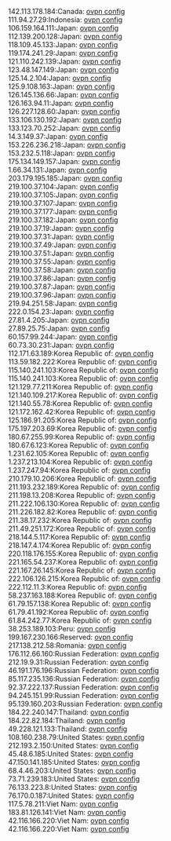142.113.178.184:Canada: [ovpn config](vpn/142_113_178_184.ovpn)  
111.94.27.29:Indonesia: [ovpn config](vpn/111_94_27_29.ovpn)  
106.159.164.111:Japan: [ovpn config](vpn/106_159_164_111.ovpn)  
112.139.200.128:Japan: [ovpn config](vpn/112_139_200_128.ovpn)  
118.109.45.133:Japan: [ovpn config](vpn/118_109_45_133.ovpn)  
119.174.241.29:Japan: [ovpn config](vpn/119_174_241_29.ovpn)  
121.110.242.139:Japan: [ovpn config](vpn/121_110_242_139.ovpn)  
123.48.147.149:Japan: [ovpn config](vpn/123_48_147_149.ovpn)  
125.14.2.104:Japan: [ovpn config](vpn/125_14_2_104.ovpn)  
125.9.108.163:Japan: [ovpn config](vpn/125_9_108_163.ovpn)  
126.145.136.66:Japan: [ovpn config](vpn/126_145_136_66.ovpn)  
126.163.94.11:Japan: [ovpn config](vpn/126_163_94_11.ovpn)  
126.227.128.60:Japan: [ovpn config](vpn/126_227_128_60.ovpn)  
133.106.130.192:Japan: [ovpn config](vpn/133_106_130_192.ovpn)  
133.123.70.252:Japan: [ovpn config](vpn/133_123_70_252.ovpn)  
14.3.149.37:Japan: [ovpn config](vpn/14_3_149_37.ovpn)  
153.226.236.218:Japan: [ovpn config](vpn/153_226_236_218.ovpn)  
153.232.5.118:Japan: [ovpn config](vpn/153_232_5_118.ovpn)  
175.134.149.157:Japan: [ovpn config](vpn/175_134_149_157.ovpn)  
1.66.34.131:Japan: [ovpn config](vpn/1_66_34_131.ovpn)  
203.179.195.185:Japan: [ovpn config](vpn/203_179_195_185.ovpn)  
219.100.37.104:Japan: [ovpn config](vpn/219_100_37_104.ovpn)  
219.100.37.105:Japan: [ovpn config](vpn/219_100_37_105.ovpn)  
219.100.37.107:Japan: [ovpn config](vpn/219_100_37_107.ovpn)  
219.100.37.177:Japan: [ovpn config](vpn/219_100_37_177.ovpn)  
219.100.37.182:Japan: [ovpn config](vpn/219_100_37_182.ovpn)  
219.100.37.19:Japan: [ovpn config](vpn/219_100_37_19.ovpn)  
219.100.37.31:Japan: [ovpn config](vpn/219_100_37_31.ovpn)  
219.100.37.49:Japan: [ovpn config](vpn/219_100_37_49.ovpn)  
219.100.37.51:Japan: [ovpn config](vpn/219_100_37_51.ovpn)  
219.100.37.55:Japan: [ovpn config](vpn/219_100_37_55.ovpn)  
219.100.37.58:Japan: [ovpn config](vpn/219_100_37_58.ovpn)  
219.100.37.86:Japan: [ovpn config](vpn/219_100_37_86.ovpn)  
219.100.37.87:Japan: [ovpn config](vpn/219_100_37_87.ovpn)  
219.100.37.96:Japan: [ovpn config](vpn/219_100_37_96.ovpn)  
219.94.251.58:Japan: [ovpn config](vpn/219_94_251_58.ovpn)  
222.0.154.23:Japan: [ovpn config](vpn/222_0_154_23.ovpn)  
27.81.4.205:Japan: [ovpn config](vpn/27_81_4_205.ovpn)  
27.89.25.75:Japan: [ovpn config](vpn/27_89_25_75.ovpn)  
60.157.99.244:Japan: [ovpn config](vpn/60_157_99_244.ovpn)  
60.73.30.231:Japan: [ovpn config](vpn/60_73_30_231.ovpn)  
112.171.63.189:Korea Republic of: [ovpn config](vpn/112_171_63_189.ovpn)  
113.59.182.222:Korea Republic of: [ovpn config](vpn/113_59_182_222.ovpn)  
115.140.241.103:Korea Republic of: [ovpn config](vpn/115_140_241_103.ovpn)  
115.140.241.103:Korea Republic of: [ovpn config](vpn/115_140_241_103.ovpn)  
121.129.77.211:Korea Republic of: [ovpn config](vpn/121_129_77_211.ovpn)  
121.140.109.217:Korea Republic of: [ovpn config](vpn/121_140_109_217.ovpn)  
121.140.55.78:Korea Republic of: [ovpn config](vpn/121_140_55_78.ovpn)  
121.172.162.42:Korea Republic of: [ovpn config](vpn/121_172_162_42.ovpn)  
125.186.91.205:Korea Republic of: [ovpn config](vpn/125_186_91_205.ovpn)  
175.197.203.69:Korea Republic of: [ovpn config](vpn/175_197_203_69.ovpn)  
180.67.255.99:Korea Republic of: [ovpn config](vpn/180_67_255_99.ovpn)  
180.67.6.123:Korea Republic of: [ovpn config](vpn/180_67_6_123.ovpn)  
1.231.62.105:Korea Republic of: [ovpn config](vpn/1_231_62_105.ovpn)  
1.237.213.104:Korea Republic of: [ovpn config](vpn/1_237_213_104.ovpn)  
1.237.247.94:Korea Republic of: [ovpn config](vpn/1_237_247_94.ovpn)  
210.179.10.206:Korea Republic of: [ovpn config](vpn/210_179_10_206.ovpn)  
211.193.232.189:Korea Republic of: [ovpn config](vpn/211_193_232_189.ovpn)  
211.198.13.208:Korea Republic of: [ovpn config](vpn/211_198_13_208.ovpn)  
211.222.106.130:Korea Republic of: [ovpn config](vpn/211_222_106_130.ovpn)  
211.226.182.82:Korea Republic of: [ovpn config](vpn/211_226_182_82.ovpn)  
211.38.17.232:Korea Republic of: [ovpn config](vpn/211_38_17_232.ovpn)  
211.49.251.172:Korea Republic of: [ovpn config](vpn/211_49_251_172.ovpn)  
218.144.5.117:Korea Republic of: [ovpn config](vpn/218_144_5_117.ovpn)  
218.147.4.174:Korea Republic of: [ovpn config](vpn/218_147_4_174.ovpn)  
220.118.176.155:Korea Republic of: [ovpn config](vpn/220_118_176_155.ovpn)  
221.165.54.237:Korea Republic of: [ovpn config](vpn/221_165_54_237.ovpn)  
221.167.26.145:Korea Republic of: [ovpn config](vpn/221_167_26_145.ovpn)  
222.106.126.215:Korea Republic of: [ovpn config](vpn/222_106_126_215.ovpn)  
222.112.11.3:Korea Republic of: [ovpn config](vpn/222_112_11_3.ovpn)  
58.237.163.188:Korea Republic of: [ovpn config](vpn/58_237_163_188.ovpn)  
61.79.157.138:Korea Republic of: [ovpn config](vpn/61_79_157_138.ovpn)  
61.79.41.192:Korea Republic of: [ovpn config](vpn/61_79_41_192.ovpn)  
61.84.242.77:Korea Republic of: [ovpn config](vpn/61_84_242_77.ovpn)  
38.253.189.103:Peru: [ovpn config](vpn/38_253_189_103.ovpn)  
199.167.230.166:Reserved: [ovpn config](vpn/199_167_230_166.ovpn)  
217.138.212.58:Romania: [ovpn config](vpn/217_138_212_58.ovpn)  
176.112.66.160:Russian Federation: [ovpn config](vpn/176_112_66_160.ovpn)  
212.19.9.31:Russian Federation: [ovpn config](vpn/212_19_9_31.ovpn)  
46.191.176.196:Russian Federation: [ovpn config](vpn/46_191_176_196.ovpn)  
85.117.235.136:Russian Federation: [ovpn config](vpn/85_117_235_136.ovpn)  
92.37.222.137:Russian Federation: [ovpn config](vpn/92_37_222_137.ovpn)  
94.245.151.99:Russian Federation: [ovpn config](vpn/94_245_151_99.ovpn)  
95.139.160.203:Russian Federation: [ovpn config](vpn/95_139_160_203.ovpn)  
184.22.240.147:Thailand: [ovpn config](vpn/184_22_240_147.ovpn)  
184.22.82.184:Thailand: [ovpn config](vpn/184_22_82_184.ovpn)  
49.228.121.133:Thailand: [ovpn config](vpn/49_228_121_133.ovpn)  
108.160.238.79:United States: [ovpn config](vpn/108_160_238_79.ovpn)  
212.193.2.150:United States: [ovpn config](vpn/212_193_2_150.ovpn)  
45.48.6.185:United States: [ovpn config](vpn/45_48_6_185.ovpn)  
47.150.141.185:United States: [ovpn config](vpn/47_150_141_185.ovpn)  
68.4.46.203:United States: [ovpn config](vpn/68_4_46_203.ovpn)  
73.71.239.183:United States: [ovpn config](vpn/73_71_239_183.ovpn)  
76.133.223.8:United States: [ovpn config](vpn/76_133_223_8.ovpn)  
76.170.0.187:United States: [ovpn config](vpn/76_170_0_187.ovpn)  
117.5.78.211:Viet Nam: [ovpn config](vpn/117_5_78_211.ovpn)  
183.81.126.141:Viet Nam: [ovpn config](vpn/183_81_126_141.ovpn)  
42.116.166.220:Viet Nam: [ovpn config](vpn/42_116_166_220.ovpn)  
42.116.166.220:Viet Nam: [ovpn config](vpn/42_116_166_220.ovpn)  
